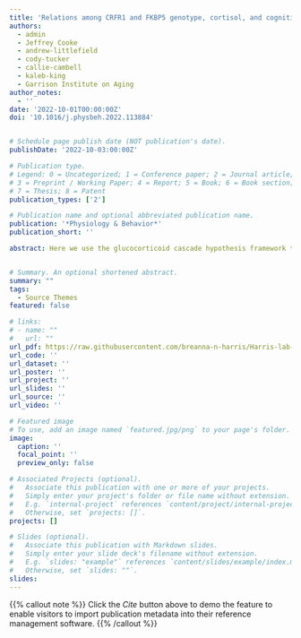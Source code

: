 ```yaml
---
title: 'Relations among CRFR1 and FKBP5 genotype, cortisol, and cognitive function in aging humans: A Project FRONTIER study'
authors:
  - admin
  - Jeffrey Cooke
  - andrew-littlefield
  - cody-tucker
  - callie-cambell
  - kaleb-king
  - Garrison Institute on Aging
author_notes:
  - ''
date: '2022-10-01T00:00:00Z'
doi: '10.1016/j.physbeh.2022.113884'


# Schedule page publish date (NOT publication's date).
publishDate: '2022-10-03:00:00Z'

# Publication type.
# Legend: 0 = Uncategorized; 1 = Conference paper; 2 = Journal article;
# 3 = Preprint / Working Paper; 4 = Report; 5 = Book; 6 = Book section;
# 7 = Thesis; 8 = Patent
publication_types: ['2']

# Publication name and optional abbreviated publication name.
publication: '*Physiology & Behavior*'
publication_short: ''

abstract: Here we use the glucocorticoid cascade hypothesis framework to address the role of baseline cortisol on changes in cognitive function over a 3-year span in non-demented rural Americans. We also determine if genotype at 4 different single nucleotide polymorphisms (SNPs) relates to change in cognitive function. We predicted 1) over time, increases in baseline cortisol will be associated with decline in cognitive function, 2) individuals homozygous for 3 CRFR1 SNP rare alleles (AA rs110402, TT rs7209436, and TT rs242924 vs. others) will show less cognitive decline and this will be particularly pronounced in those with lower baseline cortisol, and 3) FKBP5 T carriers (TT or CT vs. CC homozygotes) will have decreased cognitive performance and this will be particularly pronounced in individuals with higher baseline cortisol. Collectively, our data do not robustly support the glucocorticoid cascade hypothesis. In several cases, higher baseline cortisol related to better cognitive performance over time, but within individuals, increased cortisol over time related to decreased performance on some cognitive domains over time. Contrary to our predictions, individuals with the rare CRFR1 haplotype (AA, TT, TT) performed worse than individuals with the common haplotype across multiple domains of cognitive function. FKBP5 genotype status had minimal impacts on cognitive outcomes. Genotype effects were largely not dependent on cortisol. The Project FRONTIER dataset is supported by Texas Tech University Health Sciences Center Garrison Institute on Aging.


# Summary. An optional shortened abstract.
summary: ""
tags:
  - Source Themes
featured: false

# links:
# - name: ""
#   url: ""
url_pdf: https://raw.githubusercontent.com/breanna-n-harris/Harris-lab-website/97b92211441c3dd011f74dc4888efe2d0159b1b4/content/publication/Harris_etal_2022_CRFR1_FKBP5_cog_aging/Harris_etal_2022_CRFR1_FKBP5.pdf
url_code: ''
url_dataset: ''
url_poster: ''
url_project: ''
url_slides: ''
url_source: ''
url_video: ''

# Featured image
# To use, add an image named `featured.jpg/png` to your page's folder.
image:
  caption: ''
  focal_point: ''
  preview_only: false

# Associated Projects (optional).
#   Associate this publication with one or more of your projects.
#   Simply enter your project's folder or file name without extension.
#   E.g. `internal-project` references `content/project/internal-project/index.md`.
#   Otherwise, set `projects: []`.
projects: []

# Slides (optional).
#   Associate this publication with Markdown slides.
#   Simply enter your slide deck's filename without extension.
#   E.g. `slides: "example"` references `content/slides/example/index.md`.
#   Otherwise, set `slides: ""`.
slides:
---
```


{{% callout note %}}
Click the _Cite_ button above to demo the feature to enable visitors to import publication metadata into their reference management software.
{{% /callout %}}
